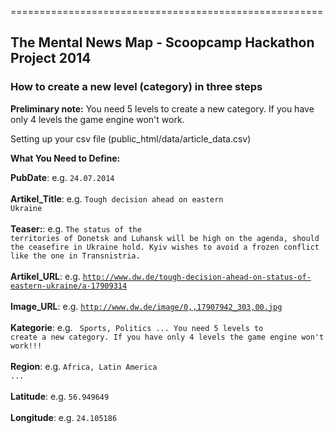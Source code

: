 ======================================================
<h2>The Mental News Map - Scoopcamp Hackathon Project 2014</h2>


<h3>How to create a new level (category) in three steps</h3>


<b>Preliminary note:</b> You need 5 levels to create a new category. If you have only 4 levels the game engine won't work.

Setting up your csv file (public_html/data/article_data.csv)

<b>What You Need to Define:</b>

<b>PubDate</b>: e.g. <code>24.07.2014</code><br><br>
<b>Artikel_Title</b>: e.g. <code>Tough decision ahead on eastern Ukraine</code><br><br>
<b>Teaser:</b>: e.g. <code>The status of the territories of Donetsk and Luhansk will be high on the agenda, should the ceasefire in Ukraine hold. Kyiv wishes to avoid a frozen conflict like the one in Transnistria.</code><br><br>
<b>Artikel_URL</b>: e.g. <code>http://www.dw.de/tough-decision-ahead-on-status-of-eastern-ukraine/a-17909314</code><br><br>
<b>Image_URL</b>: e.g. <code>http://www.dw.de/image/0,,17907942_303,00.jpg</code><br><br>
<b>Kategorie</b>: e.g. <code> Sports, Politics ... You need 5 levels to create a new category. If you have only 4 levels the game engine won't work!!!</code><br><br>
<b>Region</b>: e.g. <code>Africa, Latin America ... </code><br><br>
<b>Latitude</b>: e.g. <code>56.949649</code><br><br>
<b>Longitude</b>: e.g. <code>24.105186</code><br><br>



